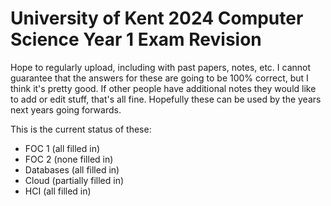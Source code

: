 # University of Kent 2024 Computer Science Year 1 Exam Revision

Hope to regularly upload, including with past papers, notes, etc. I cannot guarantee that the answers for these are going to be 100% correct, but I think it's pretty good. If other people have additional notes they would like to add or edit stuff, that's all fine. Hopefully these can be used by the years next years going forwards.

This is the current status of these:

- FOC 1 (all filled in)
- FOC 2 (none filled in)
- Databases (all filled in)
- Cloud (partially filled in)
- HCI (all filled in)
